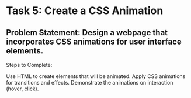 # Task 5: Create a CSS Animation
## Problem Statement: Design a webpage that incorporates CSS animations for user interface elements.

Steps to Complete:

Use HTML to create elements that will be animated.
Apply CSS animations for transitions and effects.
Demonstrate the animations on interaction (hover, click).
